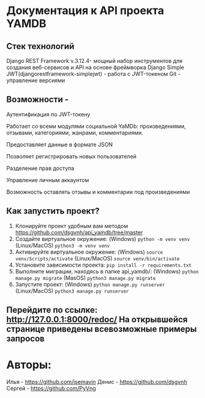# Документация к API проекта YAMDB
## Стек технологий
  Django REST Framework v.3.12.4- мощный набор инструментов для создания веб-сервисов и API на основе фреймворка Django
  Simple JWT(djangorestframework-simplejwt) - работа с JWT-токеном
  Git - управление версиями
## Возможности -
Аутентификация по JWT-токену

Работает со всеми модулями социальной YaMDb: произведениями, отзывами, категориями, жанрами, комментариями.

Предоставляет данные в формате JSON

Позволяет регистрировать новых пользователей

Разделение прав доступа

Управление личным аккаунтом

Возможность оставлять отзывы и комментарии под произведениями

## Как запустить проект?
1) Клонируйте проект удобным вам методом https://github.com/dsgvnh/api_yamdb/tree/master
2) Создайте виртуальное окружение: (Windows) `python -m venv venv`
                                    (Linux/MacOS) `python3 -m venv venv`
3) Активируйте виртуальное окружение: (Windows) `source venv/Scripts/activate`
                                    (Linux/MacOS) `source venv/bin/activate`                               
4) Установите зависимости проекта: `pip install -r requirements.txt`
5) Выполните миграции, находясь в папке api_yamdb/: (Windows) `python manage.py migrate`
                                                                      (MasOS) `python3 manage.py migrate`
6) Запустите проект: (Windows) `python manage.py runserver`
                     (Linux/MacOS) `python3 manage.py runserver`

## Перейдите по ссылке: http://127.0.0.1:8000/redoc/ На открывшейся странице приведены всевозможные примеры запросов

# Авторы:
Илья - https://github.com/isemavin
Денис - https://github.com/dsgvnh
Сергей - https://github.com/PyVng
